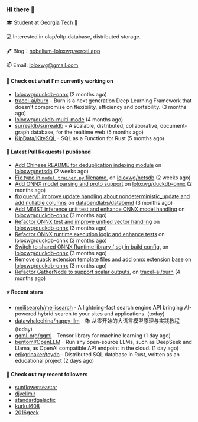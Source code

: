 ### Hi there 👋


 
🎓 Student at [Georgia Tech 🐝](https://www.gatech.edu/)

💻 Interested in olap/oltp database, distributed storage.

🖋 Blog：[nobelium-loloxwg.vercel.app](https://nobelium-loloxwg.vercel.app/)



📫 Email: [loloxwg@gmail.com](mailto:loloxwg@gmail.com)



#### 👷 Check out what I'm currently working on

- [loloxwg/duckdb-onnx](https://github.com/loloxwg/duckdb-onnx) (2 months ago)
- [tracel-ai/burn](https://github.com/tracel-ai/burn) - Burn is a next generation Deep Learning Framework that doesn&#39;t compromise on flexibility, efficiency and portability. (3 months ago)
- [loloxwg/duckdb-multi-mode](https://github.com/loloxwg/duckdb-multi-mode) (4 months ago)
- [surrealdb/surrealdb](https://github.com/surrealdb/surrealdb) - A scalable, distributed, collaborative, document-graph database, for the realtime web (5 months ago)
- [KipData/KiteSQL](https://github.com/KipData/KiteSQL) - SQL as a Function for Rust (5 months ago)

#### 🔨 Latest Pull Requests I published

- [Add Chinese README for deduplication indexing module](https://github.com/loloxwg/netsdb/pull/2) on [loloxwg/netsdb](https://github.com/loloxwg/netsdb) (2 weeks ago)
- [Fix typo in `model_trainer.py` filename.](https://github.com/loloxwg/netsdb/pull/1) on [loloxwg/netsdb](https://github.com/loloxwg/netsdb) (2 weeks ago)
- [Add ONNX model parsing and proto support](https://github.com/loloxwg/duckdb-onnx/pull/6) on [loloxwg/duckdb-onnx](https://github.com/loloxwg/duckdb-onnx) (2 months ago)
- [fix(query): improve update handling about nondeterministic_update and add nullable columns](https://github.com/databendlabs/databend/pull/17586) on [databendlabs/databend](https://github.com/databendlabs/databend) (3 months ago)
- [Add MNIST inference unit test and enhance ONNX model handling](https://github.com/loloxwg/duckdb-onnx/pull/5) on [loloxwg/duckdb-onnx](https://github.com/loloxwg/duckdb-onnx) (3 months ago)
- [Refactor ONNX test and improve unified vector handling](https://github.com/loloxwg/duckdb-onnx/pull/4) on [loloxwg/duckdb-onnx](https://github.com/loloxwg/duckdb-onnx) (3 months ago)
- [Refactor ONNX runtime execution logic and enhance tests](https://github.com/loloxwg/duckdb-onnx/pull/3) on [loloxwg/duckdb-onnx](https://github.com/loloxwg/duckdb-onnx) (3 months ago)
- [Switch to shared ONNX Runtime library (.so) in build config.](https://github.com/loloxwg/duckdb-onnx/pull/2) on [loloxwg/duckdb-onnx](https://github.com/loloxwg/duckdb-onnx) (3 months ago)
- [Remove quack extension template files and add onnx extension base](https://github.com/loloxwg/duckdb-onnx/pull/1) on [loloxwg/duckdb-onnx](https://github.com/loloxwg/duckdb-onnx) (3 months ago)
- [Refactor GatherNode to support scalar outputs.](https://github.com/tracel-ai/burn/pull/2828) on [tracel-ai/burn](https://github.com/tracel-ai/burn) (4 months ago)

#### ⭐ Recent stars

- [meilisearch/meilisearch](https://github.com/meilisearch/meilisearch) - A lightning-fast search engine API bringing AI-powered hybrid search to your sites and applications. (today)
- [datawhalechina/happy-llm](https://github.com/datawhalechina/happy-llm) - 📚 从零开始的大语言模型原理与实践教程 (today)
- [ggml-org/ggml](https://github.com/ggml-org/ggml) - Tensor library for machine learning (1 day ago)
- [bentoml/OpenLLM](https://github.com/bentoml/OpenLLM) - Run any open-source LLMs, such as DeepSeek and Llama, as OpenAI compatible API endpoint in the cloud. (1 day ago)
- [erikgrinaker/toydb](https://github.com/erikgrinaker/toydb) - Distributed SQL database in Rust, written as an educational project (2 days ago)

#### 👯 Check out my recent followers

- [sunflowerseastar](https://github.com/sunflowerseastar)
- [djvelimir](https://github.com/djvelimir)
- [standardgalactic](https://github.com/standardgalactic)
- [kurkul608](https://github.com/kurkul608)
- [2016geek](https://github.com/2016geek)

